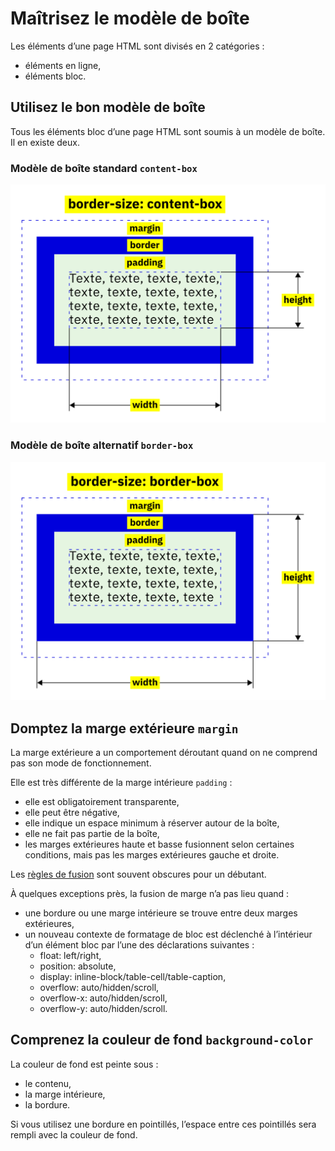 Maîtrisez le modèle de boîte
============================

Les éléments d’une page HTML sont divisés en 2 catégories :

- éléments en ligne,
- éléments bloc.

Utilisez le bon modèle de boîte
-------------------------------

Tous les éléments bloc d’une page HTML sont soumis à un modèle de boîte. Il en existe deux.

### Modèle de boîte standard `content-box`

<img src="content-box.svg" alt="Modèle de boîte standard">

### Modèle de boîte alternatif `border-box`

<img src="border-box.svg" alt="Modèle de boîte alternatif">

Domptez la marge extérieure `margin`
------------------------------------

La marge extérieure a un comportement déroutant quand on ne comprend pas son mode de fonctionnement.

Elle est très différente de la marge intérieure `padding` :

- elle est obligatoirement transparente,
- elle peut être négative,
- elle indique un espace minimum à réserver autour de la boîte,
- elle ne fait pas partie de la boîte,
- les marges extérieures haute et basse fusionnent selon certaines conditions, mais pas les marges extérieures gauche et droite.

Les [règles de fusion](https://developer.mozilla.org/fr/docs/Web/CSS/Mod%C3%A8le_de_bo%C3%AEte_CSS/Fusion_des_marges) sont souvent obscures pour un débutant.

À quelques exceptions près, la fusion de marge n’a pas lieu quand :

- une bordure ou une marge intérieure se trouve entre deux marges extérieures,
- un nouveau contexte de formatage de bloc est déclenché à l’intérieur d’un élément bloc par l’une des déclarations suivantes :
    - float: left/right,
    - position: absolute,
    - display: inline-block/table-cell/table-caption,
    - overflow: auto/hidden/scroll,
    - overflow-x: auto/hidden/scroll,
    - overflow-y: auto/hidden/scroll.

Comprenez la couleur de fond `background-color`
-----------------------------------------------

La couleur de fond est peinte sous :

- le contenu,
- la marge intérieure,
- la bordure.

Si vous utilisez une bordure en pointillés, l’espace entre ces pointillés sera rempli avec la couleur de fond.